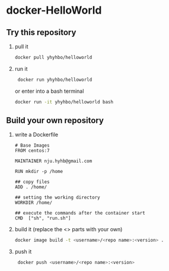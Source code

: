 # docker-HelloWorld

## Try this repository

1. pull it

    ```sh
    docker pull yhyhbo/helloworld
    ```
    
2. run it

    ```sh
     docker run yhyhbo/helloworld
    ```

    or enter into a bash terminal

    ```sh
    docker run -it yhyhbo/helloworld bash
    ```



## Build your own repository

1. write a Dockerfile

   ```
   # Base Images
   FROM centos:7
   
   MAINTAINER nju.hyhb@gmail.com
   
   RUN mkdir -p /home
   
   ## copy files
   ADD . /home/
   
   ## setting the working directory
   WORKDIR /home/
   
   ## execute the commands after the container start
   CMD  ["sh", "run.sh"]
   ```

2. build it (replace the <> parts with your own)

   ```sh
   docker image build -t <username>/<repo name>:<version> .
   ```

3. push it

   ```sh
    docker push <username>/<repo name>:<version>
   ```

   


